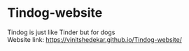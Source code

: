 # Tindog-website
Tindog is just like Tinder but for dogs<br>
Website link: https://vinitshedekar.github.io/Tindog-website/
